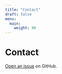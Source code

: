 ```yaml
---
title: "Contact"
draft: false
menu:
  main:
    weight: 90
---
```


# Contact

[Open an issue](https://github.com/fionajiangyf/hugo-mock-landing-page-autodeployed/issues/new) on GitHub.
